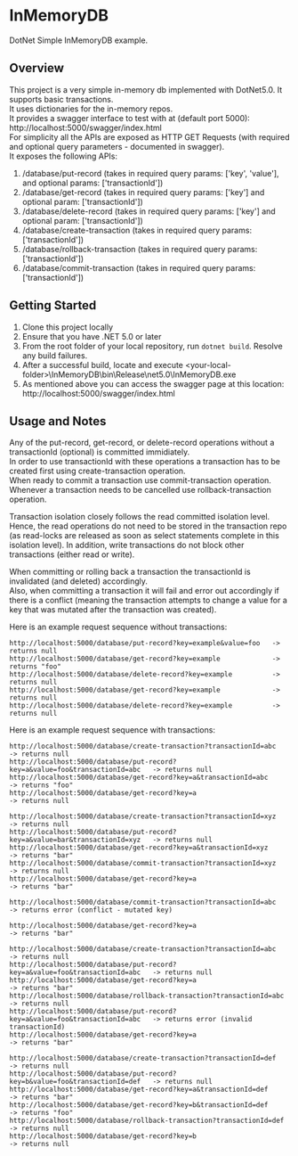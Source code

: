 # InMemoryDB
DotNet Simple InMemoryDB example.

## Overview
This project is a very simple in-memory db implemented with DotNet5.0. It supports basic transactions.  
It uses dictionaries for the in-memory repos.  
It provides a swagger interface to test with at (default port 5000): http://localhost:5000/swagger/index.html  
For simplicity all the APIs are exposed as HTTP GET Requests (with required and optional query parameters - documented in swagger).  
It exposes the following APIs:
  1. /database/put-record (takes in required query params: ['key', 'value'], and optional params: ['transactionId'])
  2. /database/get-record (takes in required query params: ['key'] and optional param: ['transactionId'])
  3. /database/delete-record (takes in required query params: ['key'] and optional param: ['transactionId'])
  4. /database/create-transaction (takes in required query params: ['transactionId'])
  5. /database/rollback-transaction (takes in required query params: ['transactionId'])
  6. /database/commit-transaction (takes in required query params: ['transactionId'])

## Getting Started
1. Clone this project locally
2. Ensure that you have .NET 5.0 or later
3. From the root folder of your local repository, run `dotnet build`. Resolve any build failures.
4. After a successful build, locate and execute \<your-local-folder>\InMemoryDB\bin\Release\net5.0\InMemoryDB.exe
5. As mentioned above you can access the swagger page at this location: http://localhost:5000/swagger/index.html

## Usage and Notes
Any of the put-record, get-record, or delete-record operations without a transactionId (optional) is committed immidiately.  
In order to use transactionId with these operations a transaction has to be created first using create-transaction operation.  
When ready to commit a transaction use commit-transaction operation. Whenever a transaction needs to be cancelled use rollback-transaction operation.  
  
Transaction isolation closely follows the read committed isolation level. Hence, the read operations do not need to be stored in the transaction repo (as read-locks are released as soon as select statements complete in this isolation level). In addition, write transactions do not block other transactions (either read or write).
  
When committing or rolling back a transaction the transactionId is invalidated (and deleted) accordingly.  
Also, when committing a transaction it will fail and error out accordingly if there is a conflict (meaning the transaction attempts to change a value for a key that was mutated after the transaction was created).

Here is an example request sequence without transactions:
```console
http://localhost:5000/database/put-record?key=example&value=foo   -> returns null
http://localhost:5000/database/get-record?key=example             -> returns "foo"
http://localhost:5000/database/delete-record?key=example          -> returns null
http://localhost:5000/database/get-record?key=example             -> returns null
http://localhost:5000/database/delete-record?key=example          -> returns null
```
  
Here is an example request sequence with transactions:
```console
http://localhost:5000/database/create-transaction?transactionId=abc           -> returns null
http://localhost:5000/database/put-record?key=a&value=foo&transactionId=abc   -> returns null
http://localhost:5000/database/get-record?key=a&transactionId=abc             -> returns "foo"
http://localhost:5000/database/get-record?key=a                               -> returns null

http://localhost:5000/database/create-transaction?transactionId=xyz           -> returns null
http://localhost:5000/database/put-record?key=a&value=bar&transactionId=xyz   -> returns null
http://localhost:5000/database/get-record?key=a&transactionId=xyz             -> returns "bar"
http://localhost:5000/database/commit-transaction?transactionId=xyz           -> returns null
http://localhost:5000/database/get-record?key=a                               -> returns "bar"

http://localhost:5000/database/commit-transaction?transactionId=abc           -> returns error (conflict - mutated key)

http://localhost:5000/database/get-record?key=a                               -> returns "bar"

http://localhost:5000/database/create-transaction?transactionId=abc           -> returns null
http://localhost:5000/database/put-record?key=a&value=foo&transactionId=abc   -> returns null
http://localhost:5000/database/get-record?key=a                               -> returns "bar"
http://localhost:5000/database/rollback-transaction?transactionId=abc         -> returns null
http://localhost:5000/database/put-record?key=a&value=foo&transactionId=abc   -> returns error (invalid transactionId)
http://localhost:5000/database/get-record?key=a                               -> returns "bar"

http://localhost:5000/database/create-transaction?transactionId=def           -> returns null
http://localhost:5000/database/put-record?key=b&value=foo&transactionId=def   -> returns null
http://localhost:5000/database/get-record?key=a&transactionId=def             -> returns "bar"
http://localhost:5000/database/get-record?key=b&transactionId=def             -> returns "foo"
http://localhost:5000/database/rollback-transaction?transactionId=def         -> returns null
http://localhost:5000/database/get-record?key=b                               -> returns null
```
